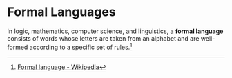 # Formal Languages
In logic, mathematics, computer science, and linguistics, a **formal language** consists of words whose letters are taken from an alphabet and are well-formed according to a specific set of rules.[^wiki]


[^wiki]: [Formal language - Wikipedia](https://en.wikipedia.org/wiki/Formal_language)
